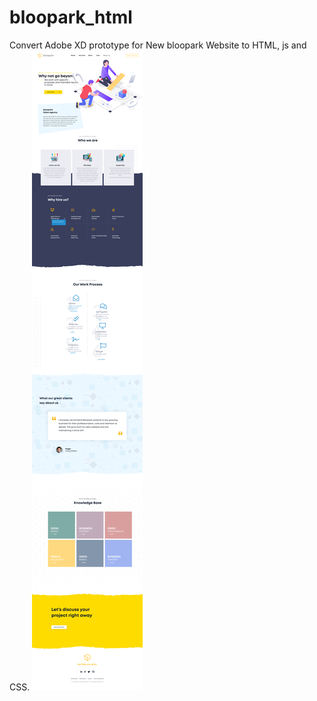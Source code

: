 # bloopark_html
Convert Adobe XD prototype for New bloopark Website to HTML, js and CSS.
<img src="wireframe_preview.png"/>
